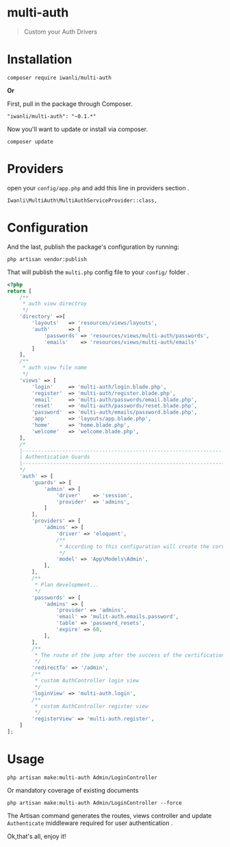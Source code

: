 # multi-auth
> Custom your Auth Drivers
# Installation
```
composer require iwanli/multi-auth
```

**Or**

First, pull in the package through Composer.

```
"iwanli/multi-auth": "~0.1.*"
```

Now you'll want to update or install via composer.

```
composer update
```

# Providers
open your `config/app.php` and add this line in providers section .

```
Iwanli\MultiAuth\MultiAuthServiceProvider::class,
```

# Configuration
And the last, publish the package's configuration by running:

```
php artisan vendor:publish
```

That will publish the `multi.php` config file to your `config/` folder .

```php
<?php
return [
    /**
     * auth view directroy
     */
	'directory' =>[
		'layouts' 	=> 'resources/views/layouts',
		'auth' 		=> [
			'passwords' => 'resources/views/multi-auth/passwords',
			'emails' 	=> 'resources/views/multi-auth/emails'
		]
	],
    /**
     * auth view file name 
     */
	'views' => [
        'login' 	=> 'multi-auth/login.blade.php',
        'register' 	=> 'multi-auth/register.blade.php',
        'email' 	=> 'multi-auth/passwords/email.blade.php',
        'reset' 	=> 'multi-auth/passwords/reset.blade.php',
        'password' 	=> 'multi-auth/emails/password.blade.php',
        'app' 		=> 'layouts/app.blade.php',
        'home' 		=> 'home.blade.php',
        'welcome' 	=> 'welcome.blade.php',
    ],
    /*
    |--------------------------------------------------------------------------
    | Authentication Guards
    |--------------------------------------------------------------------------
    */
    'auth' => [
    	'guards' => [
            'admin' => [
                'driver'    => 'session',
                'provider'  => 'admins',
            ]
        ],
        'providers' => [
            'admins' => [
                'driver' => 'eloquent',
                /**
                 * According to this configuration will create the corresponding model and migration
                 */
                'model' => 'App\Models\Admin',
            ],
        ],
        /**
         * Plan development...
         */
        'passwords' => [
            'admins' => [
                'provider' => 'admins',
                'email' => 'mulit-auth.emails.password',
                'table' => 'password_resets',
                'expire' => 60,
            ],
        ],
        /**
         * The route of the jump after the success of the certification
         */
	    'redirectTo' => '/admin',
        /**
         * custom AuthController login view
         */
	    'loginView' => 'multi-auth.login',
        /**
         * custom AuthController register view
         */
	    'registerView' => 'multi-auth.register',
    ]
];
```

# Usage

```
php artisan make:multi-auth Admin/LoginController
```
Or mandatory coverage of existing documents

```
php artisan make:multi-auth Admin/LoginController --force
```

The Artisan command generates the routes, views controller and update `Authenticate` middleware required for user authentication .

Ok,that's all, enjoy it!
